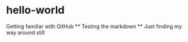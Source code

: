 # hello-world
Getting familiar with GitHub
** Testing the markdown **
Just finding my way around still
